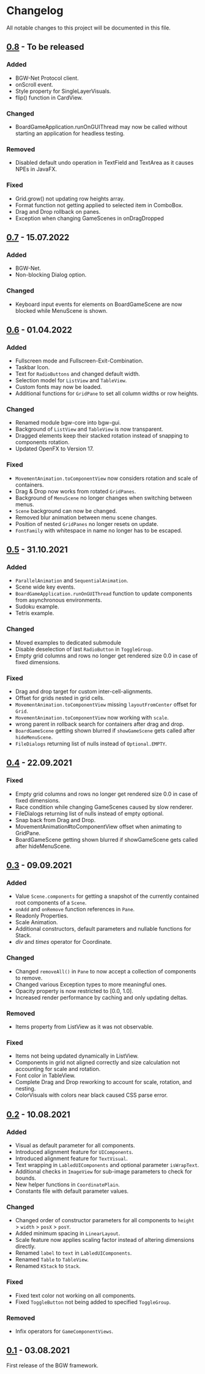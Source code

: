 [0.8]: https://github.com/tudo-aqua/bgw/releases/tag/v0.8
[0.7]: https://github.com/tudo-aqua/bgw/releases/tag/v0.7
[0.6]: https://github.com/tudo-aqua/bgw/releases/tag/v0.6
[0.5]: https://github.com/tudo-aqua/bgw/releases/tag/v0.5
[0.4]: https://github.com/tudo-aqua/bgw/releases/tag/v0.4
[0.3]: https://github.com/tudo-aqua/bgw/releases/tag/v0.3
[0.2]: https://github.com/tudo-aqua/bgw/releases/tag/v0.2
[0.1]: https://github.com/tudo-aqua/bgw/releases/tag/v0.1
<!-- ### Fixed -->
<!-- ### Added -->
<!-- ### Changed -->
<!-- ### Removed -->
<!-- ### Security -->
<!-- ### Deprecated -->

# Changelog
All notable changes to this project will be documented in this file.

## [0.8] - To be released

### Added
 - BGW-Net Protocol client.
 - onScroll event.
 - Style property for SingleLayerVisuals.
 - flip() function in CardView.

### Changed
 - BoardGameApplication.runOnGUIThread may now be called without starting an application for headless testing.

### Removed
 - Disabled default undo operation in TextField and TextArea as it causes NPEs in JavaFX.

### Fixed
 - Grid.grow() not updating row heights array.
 - Format function not getting applied to selected item in ComboBox.
 - Drag and Drop rollback on panes.
 - Exception when changing GameScenes in onDragDropped
 
## [0.7] - 15.07.2022

### Added
 - BGW-Net.
 - Non-blocking Dialog option.

### Changed
 - Keyboard input events for elements on BoardGameScene are now blocked while MenuScene is shown.

## [0.6] - 01.04.2022

### Added
- Fullscreen mode and Fullscreen-Exit-Combination.
- Taskbar Icon.
- Text for ``RadioButtons`` and changed default width.
- Selection model for ``ListView`` and ``TableView``.
- Custom fonts may now be loaded.
- Additional functions for ``GridPane`` to set all column widths or row heights.

### Changed
- Renamed module bgw-core into bgw-gui.
- Background of ``ListView`` and ``TableView`` is now transparent.
- Dragged elements keep their stacked rotation instead of snapping to components rotation.
- Updated OpenFX to Version 17.

### Fixed
- ``MovementAnimation.toComponentView`` now considers rotation and scale of containers.
- Drag & Drop now works from rotated ``GridPanes``.
- Background of ``MenuScene`` no longer changes when switching between menus.
- ``Scene`` background can now be changed.
- Removed blur animation between menu scene changes.
- Position of nested ``GridPanes`` no longer resets on update.
- ``FontFamily`` with whitespace in name no longer has to be escaped.

## [0.5] - 31.10.2021

### Added
- ``ParallelAnimation`` and ``SequentialAnimation``.
- Scene wide key events.
- ``BoardGameApplication.runOnGUIThread`` function to update components from asynchronous environments.
- Sudoku example.
- Tetris example.

### Changed
 - Moved examples to dedicated submodule
 - Disable deselection of last ``RadioButton`` in ``ToggleGroup``.
 - Empty grid columns and rows no longer get rendered size 0.0 in case of fixed dimensions. 

### Fixed
 - Drag and drop target for custom inter-cell-alignments.
 - Offset for grids nested in grid cells.
 - ``MovementAnimation.toComponentView`` missing ``layoutFromCenter`` offset for ``Grid``.
 - ``MovementAnimation.toComponentView`` now working with ``scale``.
 - wrong parent in rollback search for containers after drag and drop.
 - ``BoardGameScene`` getting shown blurred if ``showGameScene`` gets called after ``hideMenuScene``.
 - ``FileDialogs`` returning list of nulls instead of ``Optional.EMPTY``.

## [0.4] - 22.09.2021

### Fixed
- Empty grid columns and rows no longer get rendered size 0.0 in case of fixed dimensions.
- Race condition while changing GameScenes caused by slow renderer.
- FileDialogs returning list of nulls instead of empty optional.
- Snap back from Drag and Drop.
- MovementAnimation#toComponentView offset when animating to GridPane.
- BoardGameScene getting shown blurred if showGameScene gets called after hideMenuScene.

## [0.3] - 09.09.2021

### Added
 - Value ``Scene.components`` for getting a snapshot of the currently contained root components of a ``Scene``.
 - ``onAdd`` and ``onRemove`` function references in ``Pane``.
 - Readonly Properties.
 - Scale Animation.
 - Additional constructors, default parameters and nullable functions for Stack.
 - *div* and *times* operator for Coordinate.

### Changed
- Changed ``removeAll()`` in ``Pane`` to now accept a collection of components to remove.
- Changed various Exception types to more meaningful ones.
- Opacity property is now restricted to \[0.0, 1.0].
- Increased render performance by caching and only updating deltas.

### Removed
- Items property from ListView as it was not observable.

### Fixed
- Items not being updated dynamically in ListView.
- Components in grid not aligned correctly and size calculation not accounting for scale and rotation.
- Font color in TableView.
- Complete Drag and Drop reworking to account for scale, rotation, and nesting.
- ColorVisuals with colors near black caused CSS parse error.


## [0.2] - 10.08.2021
### Added
- Visual as default parameter for all components.
- Introduced alignment feature for ``UIComponents``.
- Introduced alignment feature for ``TextVisual``.
- Text wrapping in ``LabledUIComponents`` and optional parameter ``isWrapText``.
- Additional checks in ``ImageView`` for sub-image parameters to check for bounds.
- New helper functions in ``CoordinatePlain``.
- Constants file with default parameter values.

### Changed
- Changed order of constructor parameters for all components to ``height`` > ``width`` > ``posX`` > ``posY``.
- Added minimum spacing in ``LinearLayout``.
- Scale feature now applies scaling factor instead of altering dimensions directly.
- Renamed ``label`` to ``text`` in ``LabledUIComponents``.
- Renamed ``Table`` to ``TableView``.
- Renamed ``KStack`` to ``Stack``.

### Fixed
- Fixed text color not working on all components.
- Fixed ``ToggleButton`` not being added to specified ``ToggleGroup``.

### Removed
- Infix operators for ``GameComponentViews``.

## [0.1] - 03.08.2021
First release of the BGW framework.

